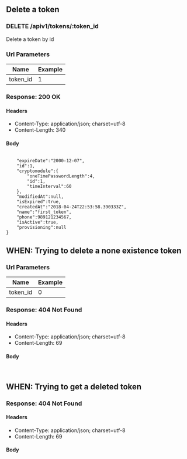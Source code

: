 ## Delete a token

### DELETE /apiv1/tokens/:token_id

Delete a token by id

### Url Parameters

Name | Example
--- | ---
token_id | 1

### Response: 200 OK

#### Headers

* Content-Type: application/json; charset=utf-8
* Content-Length: 340

#### Body

```json
```

```{
    "expireDate":"2000-12-07",
    "id":1,
    "cryptomodule":{
        "oneTimePasswordLength":4,
        "id":1,
        "timeInterval":60
    },
    "modifiedAt":null,
    "isExpired":true,
    "createdAt":"2018-04-24T22:53:58.390333Z",
    "name":"first_token",
    "phone":989121234567,
    "isActive":true,
    "provisioning":null
}
```

## WHEN: Trying to delete a none existence token

### Url Parameters

Name | Example
--- | ---
token_id | 0

### Response: 404 Not Found

#### Headers

* Content-Type: application/json; charset=utf-8
* Content-Length: 69

#### Body

```json
```

```{"message":"Not Found","description":"Nothing matches the given URI"}
```

## WHEN: Trying to get a deleted token

### Response: 404 Not Found

#### Headers

* Content-Type: application/json; charset=utf-8
* Content-Length: 69

#### Body

```json
```

```{"message":"Not Found","description":"Nothing matches the given URI"}
```

